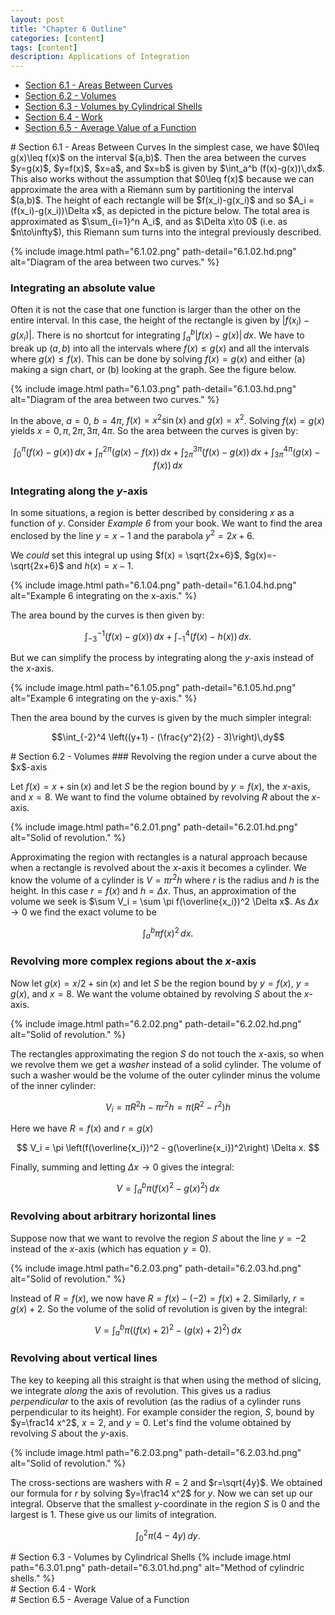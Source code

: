 ```yaml
---
layout: post
title: "Chapter 6 Outline"
categories: [content]
tags: [content]
description: Applications of Integration
---
```

* [Section 6.1 - Areas Between Curves](#s1)
* [Section 6.2 - Volumes](#s2)
* [Section 6.3 - Volumes by Cylindrical Shells](#s3)
* [Section 6.4 - Work](#s4)
* [Section 6.5 - Average Value of a Function](#s5)

<div id='s1'/>
# Section 6.1 - Areas Between Curves
In the simplest case, we have $0\leq g(x)\leq f(x)$ on the interval $(a,b)$. Then the area between the curves $y=g(x)$, $y=f(x)$, $x=a$, and $x=b$ is given by $\int_a^b (f(x)-g(x))\,dx$. This also works without the assumption that $0\leq f(x)$ because we can approximate the area with a Riemann sum by partitioning the interval $(a,b)$. The height of each rectangle will be $f(x_i)-g(x_i)$ and so $A_i = (f(x_i)-g(x_i))\Delta x$, as depicted in the picture below. The total area is approximated as $\sum_{i=1}^n A_i$, and as $\Delta x\to 0$ (i.e. as $n\to\infty$), this Riemann sum turns into the integral previously described.

{% include image.html path="6.1.02.png" path-detail="6.1.02.hd.png" alt="Diagram of the area between two curves." %}

### Integrating an absolute value
Often it is not the case that one function is larger than the other on the entire interval. In this case, the height of the rectangle is given by $\vert f(x_i)-g(x_i)\vert$. There is no shortcut for integrating $\int_a^b\vert f(x)-g(x)\vert\,dx$. We have to break up $(a,b)$ into all the intervals where $f(x)\leq g(x)$ and all the intervals where $g(x)\leq f(x)$. This can be done by solving $f(x)=g(x)$ and either (a) making a sign chart, or (b) looking at the graph. See the figure below.

{% include image.html path="6.1.03.png" path-detail="6.1.03.hd.png" alt="Diagram of the area between two curves." %}

In the above, $a=0$, $b=4\pi$, $f(x)=x^2\sin(x)$ and $g(x)=x^2$. Solving $f(x)=g(x)$ yields $x=0,\pi,2\pi,3\pi,4\pi$. So the area between the curves is given by:

$$\int_0^\pi (f(x)-g(x))\,dx + \int_\pi^{2\pi} (g(x)-f(x))\,dx + \int_{2\pi}^{3\pi} (f(x)-g(x))\,dx + \int_{3\pi}^{4\pi} (g(x)-f(x))\,dx$$

### Integrating along the $y$-axis
In some situations, a region is better described by considering $x$ as a function of $y$. Consider *Example 6* from your book. We want to find the area enclosed by the line $y = x-1$ and the parabola $y^2 = 2x+6$.

We *could* set this integral up using $f(x) = \sqrt{2x+6}$, $g(x)=-\sqrt{2x+6}$ and $h(x)=x-1$.

{% include image.html path="6.1.04.png" path-detail="6.1.04.hd.png" alt="Example 6 integrating on the x-axis." %}

The area bound by the curves is then given by:

$$\int_{-3}^{-1}(f(x)-g(x))\,dx + \int_{-1}^4 (f(x)-h(x))\,dx.$$

But we can simplify the process by integrating along the $y$-axis instead of the $x$-axis.

{% include image.html path="6.1.05.png" path-detail="6.1.05.hd.png" alt="Example 6 integrating on the y-axis." %}

Then the area bound by the curves is given by the much simpler integral:

$$\int_{-2}^4 \left((y+1) - (\frac{y^2}{2} - 3)\right)\,dy$$

<div id='s2'/>
# Section 6.2 - Volumes
### Revolving the region under a curve about the $x$-axis

Let $f(x) = x + \sin(x)$ and let $S$ be the region bound by $y=f(x)$, the $x$-axis, and $x=8$. We want to find the volume obtained by revolving $R$ about the $x$-axis.

{% include image.html path="6.2.01.png" path-detail="6.2.01.hd.png" alt="Solid of revolution." %}

Approximating the region with rectangles is a natural approach because when a rectangle is revolved about the $x$-axis it becomes a cylinder. We know the volume of a cylinder is $V = \pi r^2h$ where $r$ is the radius and $h$ is the height. In this case $r = f(x)$ and $h = \Delta x$. Thus, an approximation of the volume we seek is $\sum V_i = \sum \pi f(\overline{x_i})^2 \Delta x$. As $\Delta x\to 0$ we find the exact volume to be

$$\int_a^b \pi f(x)^2\,dx.$$

### Revolving more complex regions about the $x$-axis

Now let $g(x) = x/2 + \sin(x)$ and let $S$ be the region bound by $y=f(x)$, $y=g(x)$, and $x=8$. We want the volume obtained by revolving $S$ about the $x$-axis.

{% include image.html path="6.2.02.png" path-detail="6.2.02.hd.png" alt="Solid of revolution." %}

The rectangles approximating the region $S$ do not touch the $x$-axis, so when we revolve them we get a *washer* instead of a solid cylinder. The volume of such a washer would be the volume of the outer cylinder minus the volume of the inner cylinder:

$$ V_i = \pi R^2 h - \pi r^2 h = \pi (R^2-r^2) h $$

Here we have $R = f(x)$ and $r = g(x)$

$$ V_i = \pi \left(f(\overline{x_i})^2 - g(\overline{x_i})^2\right) \Delta x. $$

Finally, summing and letting $\Delta x\to 0$ gives the integral:

$$ V = \int_a^b \pi\left(f(x)^2-g(x)^2)\,dx $$

### Revolving about arbitrary horizontal lines

Suppose now that we want to revolve the region $S$ about the line $y=-2$ instead of the $x$-axis (which has equation $y=0$).

{% include image.html path="6.2.03.png" path-detail="6.2.03.hd.png" alt="Solid of revolution." %}

Instead of $R = f(x)$, we now have $R = f(x) - (-2) = f(x) + 2$. Similarly, $r = g(x) + 2$. So the volume of the solid of revolution is given by the integral:  

$$ V = \int_a^b \pi\left((f(x)+2)^2-(g(x)+2)^2)\,dx $$

### Revolving about vertical lines

The key to keeping all this straight is that when using the method of slicing, we integrate *along* the axis of revolution. This gives us a radius *perpendicular* to the axis of revolution (as the radius of a cylinder runs perpendicular to its height). For example consider the region, $S$, bound by $y=\frac14 x^2$, $x=2$, and $y=0$. Let's find the volume obtained by revolving $S$ about the $y$-axis.

{% include image.html path="6.2.03.png" path-detail="6.2.03.hd.png" alt="Solid of revolution." %}

The cross-sections are washers with $R=2$ and $r=\sqrt{4y}$. We obtained our formula for $r$ by solving $y=\frac14 x^2$ for $y$. Now we can set up our integral. Observe that the smallest $y$-coordinate in the region $S$ is $0$ and the largest is $1$. These give us our limits of integration.

$$ \int_0^2 \pi(4-4y)\,dy. $$

<div id='s3'/>
# Section 6.3 - Volumes by Cylindrical Shells
{% include image.html path="6.3.01.png" path-detail="6.3.01.hd.png" alt="Method of cylindric shells." %}

<div id='s4'/>
# Section 6.4 - Work

<div id='s5'/>
# Section 6.5 - Average Value of a Function

